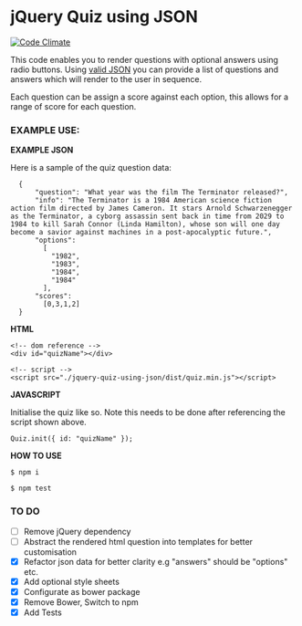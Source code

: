 # jQuery Quiz using JSON

[![Code Climate](https://codeclimate.com/github/Matt-Webb/jquery-quiz-using-json/badges/gpa.svg)](https://codeclimate.com/github/Matt-Webb/jquery-quiz-using-json)

This code enables you to render questions with optional answers using radio buttons. Using [valid JSON](http://jsonlint.com/)
you can provide a list of questions and answers which will render to the user in sequence.

Each question can be assign a score against each option, this allows for a range of score for each question.


### EXAMPLE USE:

__EXAMPLE JSON__

Here is a sample of the quiz question data:

      {
          "question": "What year was the film The Terminator released?",
          "info": "The Terminator is a 1984 American science fiction action film directed by James Cameron. It stars Arnold Schwarzenegger as the Terminator, a cyborg assassin sent back in time from 2029 to 1984 to kill Sarah Connor (Linda Hamilton), whose son will one day become a savior against machines in a post-apocalyptic future.",
          "options":
            [
              "1982",
              "1983",
              "1984",
              "1984"
            ],
          "scores":
            [0,3,1,2]
      }

__HTML__

    <!-- dom reference -->
    <div id="quizName"></div>

    <!-- script -->
    <script src="./jquery-quiz-using-json/dist/quiz.min.js"></script>

__JAVASCRIPT__

Initialise the quiz like so. Note this needs to be done after referencing the script shown above.

    Quiz.init({ id: "quizName" });   

__HOW TO USE__

```$ npm i ```

```$ npm test ```


### TO DO

* [ ] Remove jQuery dependency
* [ ] Abstract the rendered html question into templates for better customisation
* [x] Refactor json data for better clarity e.g "answers" should be "options" etc.
* [x] Add optional style sheets
* [x] Configurate as bower package
* [x] Remove Bower, Switch to npm
* [x] Add Tests
